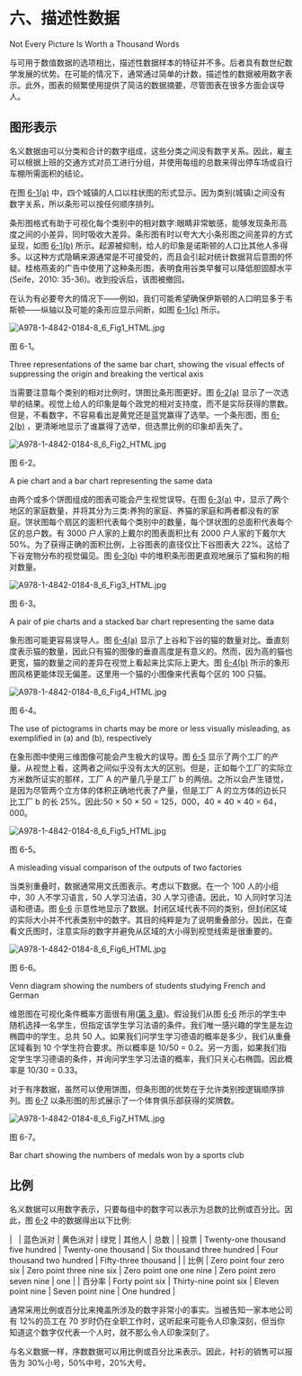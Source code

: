 # 六、描述性数据

Not Every Picture Is Worth a Thousand Words

与可用于数值数据的选项相比，描述性数据样本的特征并不多。后者具有数世纪数学发展的优势。在可能的情况下，通常通过简单的计数，描述性的数据被用数字表示。此外，图表的频繁使用提供了简洁的数据摘要，尽管图表在很多方面会误导人。

## 图形表示

名义数据由可以分类和合计的数字组成，这些分类之间没有数字关系。因此，雇主可以根据上班的交通方式对员工进行分组，并使用每组的总数来得出停车场或自行车棚所需面积的结论。

在图 [6-1(a)](#Fig1) 中，四个城镇的人口以柱状图的形式显示。因为类别(城镇)之间没有数字关系，所以条形可以按任何顺序排列。

条形图格式有助于可视化每个类别中的相对数字:眼睛非常敏感，能够发现条形高度之间的小差异，同时吸收大差异。条形图有时以夸大大小条形图之间差异的方式呈现，如图 [6-1(b)](#Fig1) 所示。起源被抑制，给人的印象是诺斯顿的人口比其他人多得多。以这种方式隐瞒来源通常是不可接受的，而且会引起对统计数据背后意图的怀疑。桂格燕麦的广告中使用了这种条形图，表明食用谷类早餐可以降低胆固醇水平(Seife，2010: 35-36)。收到投诉后，该图被撤回。

在认为有必要夸大的情况下——例如，我们可能希望确保伊斯顿的人口明显多于韦斯顿——纵轴以及可能的条形应显示间断，如图 [6-1(c)](#Fig1) 所示。

![A978-1-4842-0184-8_6_Fig1_HTML.jpg](img/A978-1-4842-0184-8_6_Fig1_HTML.jpg)

图 6-1。

Three representations of the same bar chart, showing the visual effects of suppressing the origin and breaking the vertical axis

当需要注意每个类别的相对比例时，饼图比条形图更好。图 [6-2(a)](#Fig2) 显示了一次选举的结果。视觉上给人的印象是每个政党的相对支持度，而不是实际获得的票数。但是，不看数字，不容易看出是黄党还是蓝党赢得了选举。一个条形图，图 [6-2(b)](#Fig2) ，更清晰地显示了谁赢得了选举，但选票比例的印象却丢失了。

![A978-1-4842-0184-8_6_Fig2_HTML.jpg](img/A978-1-4842-0184-8_6_Fig2_HTML.jpg)

图 6-2。

A pie chart and a bar chart representing the same data

由两个或多个饼图组成的图表可能会产生视觉误导。在图 [6-3(a)](#Fig3) 中，显示了两个地区的家庭数量，并将其分为三类:养狗的家庭、养猫的家庭和两者都没有的家庭。饼状图每个扇区的面积代表每个类别中的数量，每个饼状图的总面积代表每个区的总户数。有 3000 户人家的上戴尔的图表面积比有 2000 户人家的下戴尔大 50%。为了获得正确的面积比例，上谷图表的直径仅比下谷图表大 22%。这给了下谷宠物分布的视觉偏见。图 [6-3(b)](#Fig3) 中的堆积条形图更直观地展示了猫和狗的相对数量。

![A978-1-4842-0184-8_6_Fig3_HTML.jpg](img/A978-1-4842-0184-8_6_Fig3_HTML.jpg)

图 6-3。

A pair of pie charts and a stacked bar chart representing the same data

象形图可能更容易误导人。图 [6-4(a)](#Fig4) 显示了上谷和下谷的猫的数量对比。垂直刻度表示猫的数量，因此只有猫的图像的垂直高度是有意义的。然而，因为高的猫也更宽，猫的数量之间的差异在视觉上看起来比实际上更大。图 [6-4(b)](#Fig4) 所示的象形图风格更能体现无偏差。这里用一个猫的小图像来代表每个区的 100 只猫。

![A978-1-4842-0184-8_6_Fig4_HTML.jpg](img/A978-1-4842-0184-8_6_Fig4_HTML.jpg)

图 6-4。

The use of pictograms in charts may be more or less visually misleading, as exemplified in (a) and (b), respectively

在象形图中使用三维图像可能会产生极大的误导。图 [6-5](#Fig5) 显示了两个工厂的产量。从视觉上看，这两者之间似乎没有太大的区别。但是，正如每个工厂的实际立方米数所证实的那样，工厂 A 的产量几乎是工厂 b 的两倍。之所以会产生错觉，是因为尽管两个立方体的体积正确地代表了产量，但是工厂 A 的立方体的边长只比工厂 b 的长 25%。因此:50 × 50 × 50 = 125，000，40 × 40 × 40 = 64，000。

![A978-1-4842-0184-8_6_Fig5_HTML.jpg](img/A978-1-4842-0184-8_6_Fig5_HTML.jpg)

图 6-5。

A misleading visual comparison of the outputs of two factories

当类别重叠时，数据通常用文氏图表示。考虑以下数据。在一个 100 人的小组中，30 人不学习语言，50 人学习法语，30 人学习德语。因此，10 人同时学习法语和德语。图 [6-6](#Fig6) 示意性地显示了数据。封闭区域代表不同的类别，但封闭区域的实际大小并不代表类别中的数字。其目的纯粹是为了说明重叠部分。因此，在查看文氏图时，注意实际的数字并避免从区域的大小得到视觉线索是很重要的。

![A978-1-4842-0184-8_6_Fig6_HTML.jpg](img/A978-1-4842-0184-8_6_Fig6_HTML.jpg)

图 6-6。

Venn diagram showing the numbers of students studying French and German

维恩图在可视化条件概率方面很有用([第 3 章](03.html))。假设我们从图 [6-6](#Fig6) 所示的学生中随机选择一名学生，但指定该学生学习法语的条件。我们唯一感兴趣的学生是左边椭圆中的学生，总共 50 人。如果我们问学生学习德语的概率是多少，我们从重叠区域看到 10 个学生符合要求。所以概率是 10/50 = 0.2。另一方面，如果我们指定学生学习德语的条件，并询问学生学习法语的概率，我们只关心右椭圆。因此概率是 10/30 = 0.33。

对于有序数据，虽然可以使用饼图，但条形图的优势在于允许类别按逻辑顺序排列。图 [6-7](#Fig7) 以条形图的形式展示了一个体育俱乐部获得的奖牌数。

![A978-1-4842-0184-8_6_Fig7_HTML.jpg](img/A978-1-4842-0184-8_6_Fig7_HTML.jpg)

图 6-7。

Bar chart showing the numbers of medals won by a sports club

## 比例

名义数据可以用数字表示，只要每组中的数字可以表示为总数的比例或百分比。因此，图 [6-2](#Fig2) 中的数据得出以下比例:

<colgroup><col> <col> <col> <col> <col> <col></colgroup> 
|   | 蓝色派对 | 黄色派对 | 绿党 | 其他人 | 总数 |
| 投票 | Twenty-one thousand five hundred | Twenty-one thousand | Six thousand three hundred | Four thousand two hundred | Fifty-three thousand |
| 比例 | Zero point four zero six | Zero point three nine six | Zero point one one nine | Zero point zero seven nine | one |
| 百分率 | Forty point six | Thirty-nine point six | Eleven point nine | Seven point nine | One hundred |

通常采用比例或百分比来掩盖所涉及的数字非常小的事实。当被告知一家本地公司有 12%的员工在 70 岁时仍在全职工作时，这听起来可能令人印象深刻，但当你知道这个数字仅代表一个人时，就不那么令人印象深刻了。

与名义数据一样，序数数据可以用比例或百分比来表示。因此，衬衫的销售可以报告为 30%小号，50%中号，20%大号。